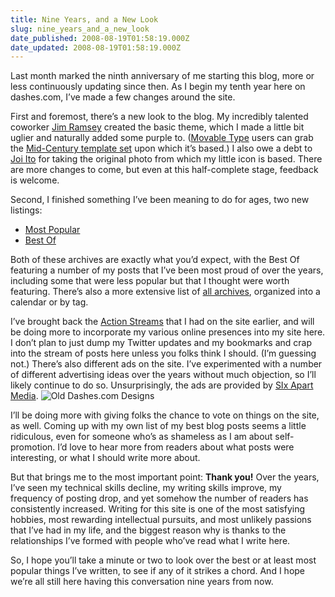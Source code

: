 ```yaml
---
title: Nine Years, and a New Look
slug: nine_years_and_a_new_look
date_published: 2008-08-19T01:58:19.000Z
date_updated: 2008-08-19T01:58:19.000Z
---
```


Last month marked the ninth anniversary of me starting this blog, more or less continuously updating since then. As I begin my tenth year here on dashes.com, I’ve made a few changes around the site.

First and foremost, there’s a new look to the blog. My incredibly talented coworker [Jim Ramsey](http://www.jimramsey.net/) created the basic theme, which I made a little bit uglier and naturally added some purple to. ([Movable Type](http://www.movabletype.com/) users can grab the [Mid-Century template set](http://www.movabletype.org/2008/08/another_hallmark_design_for_movable_type.html) upon which it’s based.) I also owe a debt to [Joi Ito](http://joi.ito.com/) for taking the original photo from which my little icon is based. There are more changes to come, but even at this half-complete stage, feedback is welcome.

Second, I finished something I’ve been meaning to do for ages, two new listings:

- [Most Popular](http://www.dashes.com/anil/most-popular/)
- [Best Of](http://www.dashes.com/anil/best-of/)

Both of these archives are exactly what you’d expect, with the Best Of featuring a number of my posts that I’ve been most proud of over the years, including some that were less popular but that I thought were worth featuring. There’s also a more extensive list of [all archives](http://dashes.com/anil/archives.html), organized into a calendar or by tag.

I’ve brought back the [Action Streams](http://www.movabletype.org/2008/01/building_action_streams.html) that I had on the site earlier, and will be doing more to incorporate my various online presences into my site here. I don’t plan to just dump my Twitter updates and my bookmarks and crap into the stream of posts here unless you folks think I should. (I’m guessing not.) There’s also different ads on the site. I’ve experimented with a number of different advertising ideas over the years without much objection, so I’ll likely continue to do so. Unsurprisingly, the ads are provided by [SIx Apart Media](http://www.sixapart.com/advertising/).
![Old Dashes.com Designs](http://dashes.com/anil/images/dashes-designs-retro.png)

I’ll be doing more with giving folks the chance to vote on things on the site, as well. Coming up with my own list of my best blog posts seems a little ridiculous, even for someone who’s as shameless as I am about self-promotion. I’d love to hear more from readers about what posts were interesting, or what I should write more about.

But that brings me to the most important point: **Thank you!** Over the years, I’ve seen my technical skills decline, my writing skills improve, my frequency of posting drop, and yet somehow the number of readers has consistently increased. Writing for this site is one of the most satisfying hobbies, most rewarding intellectual pursuits, and most unlikely passions that I’ve had in my life, and the biggest reason why is thanks to the relationships I’ve formed with people who’ve read what I write here.

So, I hope you’ll take a minute or two to look over the best or at least most popular things I’ve written, to see if any of it strikes a chord. And I hope we’re all still here having this conversation nine years from now.
